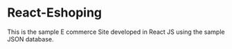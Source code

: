 # React-Eshoping
This is the sample E commerce Site developed in React JS using the sample JSON database.
